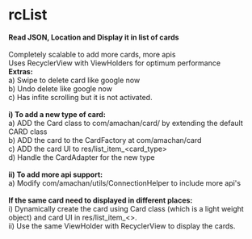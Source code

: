 # rcList
<b>Read JSON, Location and Display it in list of cards</b><br/>
<br/>
Completely scalable to add more cards, more apis <br/>
Uses RecyclerView with ViewHolders for optimum performance<br/>
<b>Extras:</b><br/>
     a) Swipe to delete card like google now<br/>
     b) Undo delete like google now<br/>
     c) Has infite scrolling but it is not activated.<br/>
<br/>
<b>i) To add a new type of card:</b><br/>
     a) ADD the Card class to com/amachan/card/ by extending the default CARD class<br/>
     b) ADD the card to the CardFactory at com/amachan/card<br/>
     c) ADD the card UI to res/list_item_<card_type><br/>
     d) Handle the CardAdapter for the new type<br/>
<br/>
<b>ii) To add more api support:</b><br/>
     a) Modify com/amachan/utils/ConnectionHelper to include more api's<br/>
<br/>
<b>If the same card need to displayed in different places:</b><br/>
    i) Dynamically create the card using Card class (which is a light weight object) and card UI in res/list_item_<>.<br/>
    ii) Use the same ViewHolder with RecyclerView to display the cards.<br/>
